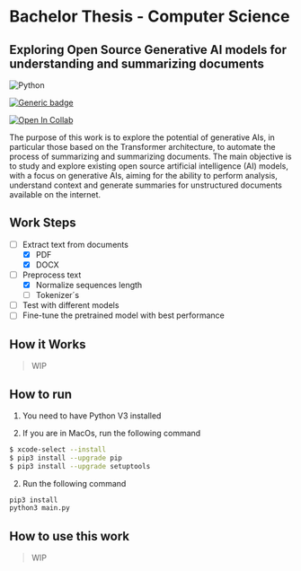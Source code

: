# Bachelor Thesis - Computer Science

## Exploring Open Source Generative AI models for understanding and summarizing documents

![Python](https://img.shields.io/badge/python-3670A0?style=for-the-badge&logo=python&logoColor=ffdd54)

[![Generic badge](https://img.shields.io/badge/STATUS-WIP-yellow.svg)](https://shields.io/)

[![Open In Collab](https://colab.research.google.com/assets/colab-badge.svg)](https://colab.research.google.com/github/Naereen/badges)

The purpose of this work is to explore the potential of generative AIs, in particular those based on the Transformer architecture, to automate the process of summarizing and summarizing documents. The main objective is to study and explore existing open source artificial intelligence (AI) models, with a focus on generative AIs, aiming for the ability to perform analysis, understand context and generate summaries for unstructured documents available on the internet.

## Work Steps

- [ ] Extract text from documents
    - [x] PDF
    - [x] DOCX
- [ ] Preprocess text
    - [x] Normalize sequences length
    - [ ] Tokenizer´s
- [ ] Test with different models
- [ ] Fine-tune the pretrained model with best performance

## How it Works

> WIP

## How to run

1. You need to have Python V3 installed

2. If you are in MacOs, run the following command

```bash
$ xcode-select --install
$ pip3 install --upgrade pip
$ pip3 install --upgrade setuptools
``````

2. Run the following command

```bash
pip3 install
python3 main.py
```

## How to use this work

> WIP
